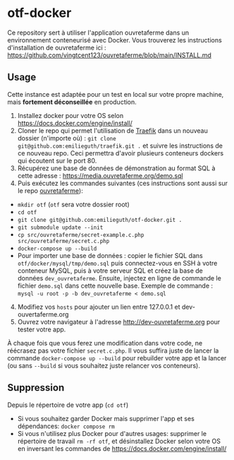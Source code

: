 # otf-docker

Ce repository sert à utiliser l'application ouvretaferme dans un environnement conteneurisé avec Docker.
Vous trouverez les instructions d'installation de ouvretaferme ici : https://github.com/vingtcent123/ouvretaferme/blob/main/INSTALL.md

## Usage

Cette instance est adaptée pour un test en local sur votre propre machine, mais **fortement déconseillée** en production.

1. Installez docker pour votre OS selon https://docs.docker.com/engine/install/
2. Cloner le repo qui permet l'utilisation de [Traefik](https://doc.traefik.io/traefik/) dans un nouveau dossier (n'importe où) : `git clone git@github.com:emilieguth/traefik.git .` et suivre les instructions de ce nouveau repo. Ceci permettra d'avoir plusieurs conteneurs dockers qui écoutent sur le port 80.
2. Récupérez une base de données de démonstration au format SQL à cette adresse : https://media.ouvretaferme.org/demo.sql
3. Puis exécutez les commandes suivantes (ces instructions sont aussi sur le repo [ouvretaferme](https://github.com/vingtcent123/ouvretaferme)):

* `mkdir otf` (`otf` sera votre dossier root)
* `cd otf`
* `git clone git@github.com:emilieguth/otf-docker.git .`
* `git submodule update --init`
* `cp src/ouvretaferme/secret-example.c.php src/ouvretaferme/secret.c.php`
* `docker-compose up --build`
* Pour importer une base de données : copier le fichier SQL dans `otf/docker/mysql/tmp/demo.sql` puis connectez-vous en SSH à votre conteneur MySQL, puis à votre serveur SQL et créez la base de données `dev_ouvretaferme`. Ensuite, injectez en ligne de commande le fichier `demo.sql` dans cette nouvelle base. Exemple de commande : `mysql -u root -p -b dev_ouvretaferme < demo.sql`

4. Modifiez vos `hosts` pour ajouter un lien entre 127.0.0.1 et dev-ouvertaferme.org
5. Ouvrez votre navigateur à l'adresse http://dev-ouvretaferme.org pour tester votre app.

À chaque fois que vous ferez une modification dans votre code, ne réécrasez pas votre fichier `secret.c.php`. Il vous suffira juste de lancer la commande `docker-compose up --build` pour rebuilder votre app et la lancer (ou sans `--build` si vous souhaitez juste relancer vos conteneurs).

## Suppression

Depuis le répertoire de votre app (```cd otf```)
 
- Si vous souhaitez garder Docker mais supprimer l'app et ses dépendances: ```docker compose rm```
- Si vous n'utilisez plus Docker pour d'autres usages: supprimer le répertoire de travail ```rm -rf otf```, et désinstallez Docker selon votre OS en inversant les commandes de https://docs.docker.com/engine/install/

